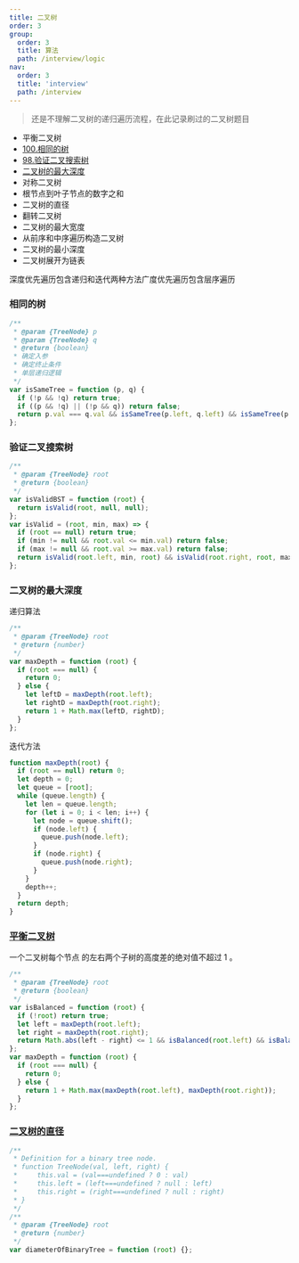 ```yaml
---
title: 二叉树
order: 3
group:
  order: 3
  title: 算法
  path: /interview/logic
nav:
  order: 3
  title: 'interview'
  path: /interview
---
```


> 还是不理解二叉树的递归遍历流程，在此记录刷过的二叉树题目

- 平衡二叉树
- [100.相同的树](https://leetcode-cn.com/problems/same-tree/)
- [98.验证二叉搜索树](https://leetcode-cn.com/problems/validate-binary-search-tree/)
- [二叉树的最大深度](https://leetcode-cn.com/problems/maximum-depth-of-binary-tree/])
- 对称二叉树
- 根节点到叶子节点的数字之和
- 二叉树的直径
- 翻转二叉树
- 二叉树的最大宽度
- 从前序和中序遍历构造二叉树
- 二叉树的最小深度
- 二叉树展开为链表

深度优先遍历包含递归和迭代两种方法广度优先遍历包含层序遍历

### 相同的树

```js
/**
 * @param {TreeNode} p
 * @param {TreeNode} q
 * @return {boolean}
 * 确定入参
 * 确定终止条件
 * 单层递归逻辑
 */
var isSameTree = function (p, q) {
  if (!p && !q) return true;
  if ((p && !q) || (!p && q)) return false;
  return p.val === q.val && isSameTree(p.left, q.left) && isSameTree(p.right, q.right);
};
```

### 验证二叉搜索树

```js
/**
 * @param {TreeNode} root
 * @return {boolean}
 */
var isValidBST = function (root) {
  return isValid(root, null, null);
};
var isValid = (root, min, max) => {
  if (root == null) return true;
  if (min != null && root.val <= min.val) return false;
  if (max != null && root.val >= max.val) return false;
  return isValid(root.left, min, root) && isValid(root.right, root, max);
};
```

### 二叉树的最大深度

递归算法

```js
/**
 * @param {TreeNode} root
 * @return {number}
 */
var maxDepth = function (root) {
  if (root === null) {
    return 0;
  } else {
    let leftD = maxDepth(root.left);
    let rightD = maxDepth(root.right);
    return 1 + Math.max(leftD, rightD);
  }
};
```

迭代方法

```js
function maxDepth(root) {
  if (root == null) return 0;
  let depth = 0;
  let queue = [root];
  while (queue.length) {
    let len = queue.length;
    for (let i = 0; i < len; i++) {
      let node = queue.shift();
      if (node.left) {
        queue.push(node.left);
      }
      if (node.right) {
        queue.push(node.right);
      }
    }
    depth++;
  }
  return depth;
}
```

### [平衡二叉树](https://leetcode-cn.com/problems/balanced-binary-tree/)

一个二叉树每个节点 的左右两个子树的高度差的绝对值不超过 1 。

```js
/**
 * @param {TreeNode} root
 * @return {boolean}
 */
var isBalanced = function (root) {
  if (!root) return true;
  let left = maxDepth(root.left);
  let right = maxDepth(root.right);
  return Math.abs(left - right) <= 1 && isBalanced(root.left) && isBalanced(root.right);
};
var maxDepth = function (root) {
  if (root === null) {
    return 0;
  } else {
    return 1 + Math.max(maxDepth(root.left), maxDepth(root.right));
  }
};
```

### [二叉树的直径](https://leetcode-cn.com/problems/diameter-of-binary-tree/)

```js
/**
 * Definition for a binary tree node.
 * function TreeNode(val, left, right) {
 *     this.val = (val===undefined ? 0 : val)
 *     this.left = (left===undefined ? null : left)
 *     this.right = (right===undefined ? null : right)
 * }
 */
/**
 * @param {TreeNode} root
 * @return {number}
 */
var diameterOfBinaryTree = function (root) {};
```
